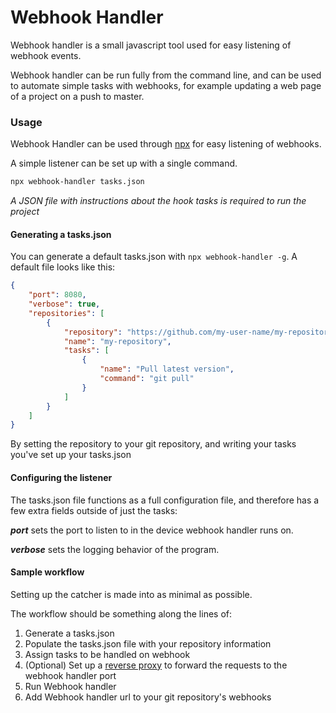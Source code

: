 # Webhook Handler

Webhook handler is a small javascript tool used for easy listening of webhook events.

Webhook handler can be run fully from the command line, and can be used to automate simple tasks with webhooks, for example
updating a web page of a project on a push to master.

### Usage

Webhook Handler can be used through [npx](https://nodejs.dev/learn/the-npx-nodejs-package-runner) for easy listening of webhooks.

A simple listener can be set up with a single command.

```bash
npx webhook-handler tasks.json
```

*A JSON file with instructions about the hook tasks is required to run the project*

#### Generating a tasks.json

You can generate a default tasks.json with `npx webhook-handler -g`. A default file looks like this:

```json
{
    "port": 8080,
    "verbose": true,
    "repositories": [
        {
            "repository": "https://github.com/my-user-name/my-repository",
            "name": "my-repository",
            "tasks": [
                {
                    "name": "Pull latest version",
                    "command": "git pull"
                }
            ]
        }
    ]
}
```

By setting the repository to your git repository, and writing your tasks you've set up your tasks.json


#### Configuring the listener

The tasks.json file functions as a full configuration file, and therefore has a few extra fields outside of
just the tasks:

***port*** sets the port to listen to in the device webhook handler runs on.

***verbose*** sets the logging behavior of the program.


#### Sample workflow

Setting up the catcher is made into as minimal as possible.

The workflow should be something along the lines of:

1. Generate a tasks.json
2. Populate the tasks.json file with your repository information
3. Assign tasks to be handled on webhook
4. (Optional) Set up a [reverse proxy](https://docs.nginx.com/nginx/admin-guide/web-server/reverse-proxy/) to forward the requests to the webhook handler port
5. Run Webhook handler
6. Add Webhook handler url to your git repository's webhooks
